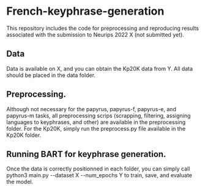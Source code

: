 # French-keyphrase-generation

This repository includes the code for preprocessing and reproducing results associated with the submission to Neurips 2022 X (not submitted yet).

## Data
Data is available on X, and you can obtain the Kp20K data from Y. All data should be placed in the data folder. 

## Preprocessing.
Although not necessary for the papyrus, papyrus-f, papyrus-e, and papyrus-m tasks, all preprocessing scrips (scrapping, filtering, assigning languages to keyphrases, and other) are available in the preprocessing folder. For the Kp20K, simply run the preprocess.py file available in the Kp20K folder.

## Running BART for keyphrase generation. 
Once the data is correctly positionned in each folder, you can simply call python3 main.py --dataset X --num_epochs Y to train, save, and evaluate the model. 
